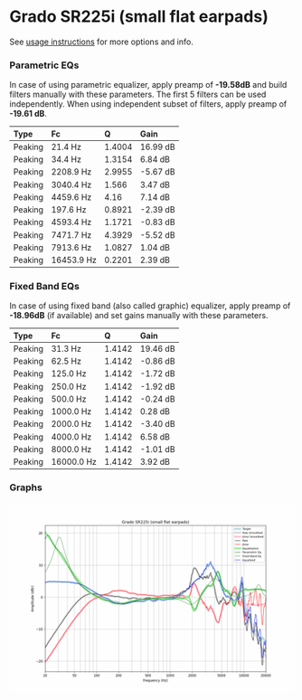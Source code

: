 # Grado SR225i (small flat earpads)
See [usage instructions](https://github.com/jaakkopasanen/AutoEq#usage) for more options and info.

### Parametric EQs
In case of using parametric equalizer, apply preamp of **-19.58dB** and build filters manually
with these parameters. The first 5 filters can be used independently.
When using independent subset of filters, apply preamp of **-19.61 dB**.

| Type    | Fc         |      Q | Gain     |
|:--------|:-----------|:-------|:---------|
| Peaking | 21.4 Hz    | 1.4004 | 16.99 dB |
| Peaking | 34.4 Hz    | 1.3154 | 6.84 dB  |
| Peaking | 2208.9 Hz  | 2.9955 | -5.67 dB |
| Peaking | 3040.4 Hz  | 1.566  | 3.47 dB  |
| Peaking | 4459.6 Hz  | 4.16   | 7.14 dB  |
| Peaking | 197.6 Hz   | 0.8921 | -2.39 dB |
| Peaking | 4593.4 Hz  | 1.1721 | -0.83 dB |
| Peaking | 7471.7 Hz  | 4.3929 | -5.52 dB |
| Peaking | 7913.6 Hz  | 1.0827 | 1.04 dB  |
| Peaking | 16453.9 Hz | 0.2201 | 2.39 dB  |

### Fixed Band EQs
In case of using fixed band (also called graphic) equalizer, apply preamp of **-18.96dB**
(if available) and set gains manually with these parameters.

| Type    | Fc         |      Q | Gain     |
|:--------|:-----------|:-------|:---------|
| Peaking | 31.3 Hz    | 1.4142 | 19.46 dB |
| Peaking | 62.5 Hz    | 1.4142 | -0.86 dB |
| Peaking | 125.0 Hz   | 1.4142 | -1.72 dB |
| Peaking | 250.0 Hz   | 1.4142 | -1.92 dB |
| Peaking | 500.0 Hz   | 1.4142 | -0.24 dB |
| Peaking | 1000.0 Hz  | 1.4142 | 0.28 dB  |
| Peaking | 2000.0 Hz  | 1.4142 | -3.40 dB |
| Peaking | 4000.0 Hz  | 1.4142 | 6.58 dB  |
| Peaking | 8000.0 Hz  | 1.4142 | -1.01 dB |
| Peaking | 16000.0 Hz | 1.4142 | 3.92 dB  |

### Graphs
![](./Grado%20SR225i%20(small%20flat%20earpads).png)